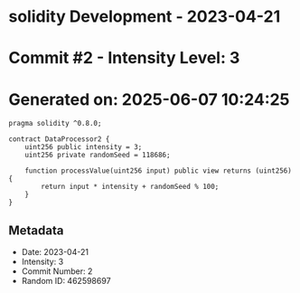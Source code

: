 ﻿# solidity Development - 2023-04-21
# Commit #2 - Intensity Level: 3
# Generated on: 2025-06-07 10:24:25
```solidity
pragma solidity ^0.8.0;

contract DataProcessor2 {
    uint256 public intensity = 3;
    uint256 private randomSeed = 118686;

    function processValue(uint256 input) public view returns (uint256) {
        return input * intensity + randomSeed % 100;
    }
}
```
## Metadata
- Date: 2023-04-21
- Intensity: 3
- Commit Number: 2
- Random ID: 462598697

